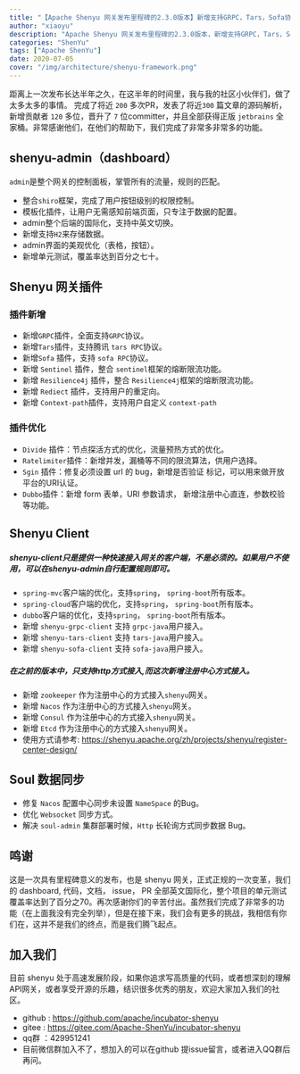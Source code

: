 ```yaml
---
title: "【Apache Shenyu 网关发布里程碑的2.3.0版本】新增支持GRPC，Tars，Sofa协议" 
author: "xiaoyu"
description: "Apache Shenyu 网关发布里程碑的2.3.0版本，新增支持GRPC，Tars，Sofa协议" 
categories: "ShenYu"
tags: ["Apache ShenYu"]
date: 2020-07-05
cover: "/img/architecture/shenyu-framework.png"
---  
```


距离上一次发布长达半年之久，在这半年的时间里，我与我的社区小伙伴们，做了太多太多的事情。
完成了将近 `200` 多次PR，发表了将近`300` 篇文章的源码解析，新增贡献者 `120` 多位，晋升了 `7` 位committer，并且全部获得正版 `jetbrains` 全家桶。非常感谢他们，在他们的帮助下，我们完成了非常多非常多的功能。

## shenyu-admin（dashboard）
`admin`是整个网关的控制面板，掌管所有的流量，规则的匹配。
- 整合`shiro`框架，完成了用户按钮级别的权限控制。
- 模板化插件，让用户无需感知前端页面，只专注于数据的配置。
- admin整个后端的国际化，支持中英文切换。
- 新增支持`H2`来存储数据。
- admin界面的美观优化（表格，按钮）。
- 新增单元测试，覆盖率达到百分之七十。

## Shenyu 网关插件
### 插件新增
- 新增`GRPC`插件，全面支持`GRPC`协议。
- 新增`Tars`插件，支持腾讯 `tars RPC`协议。
- 新增`Sofa` 插件，支持 `sofa RPC`协议。
- 新增 `Sentinel` 插件，整合 `sentinel`框架的熔断限流功能。
- 新增 `Resilience4j` 插件，整合 `Resilience4j`框架的熔断限流功能。
- 新增 `Rediect` 插件，支持用户的重定向。
- 新增 `Context-path`插件，支持用户自定义 `context-path`

### 插件优化
- `Divide` 插件：节点探活方式的优化，流量预热方式的优化。
- `Ratelimiter`插件：新增并发，漏桶等不同的限流算法，供用户选择。
- `Sgin` 插件：修复必须设置 url 的 bug，新增是否验证 标记，可以用来做开放平台的URI认证。
- `Dubbo`插件：新增 form 表单，URI 参数请求， 新增注册中心直连，参数校验等功能。
## Shenyu Client
##### shenyu-client只是提供一种快速接入网关的客户端，不是必须的。如果用户不使用，可以在shenyu-admin自行配置规则即可。
- `spring-mvc`客户端的优化，支持`spring`， `spring-boot`所有版本。
- `spring-cloud`客户端的优化，支持`spring`， `spring-boot`所有版本。
- `dubbo`客户端的优化，支持`spring`， `spring-boot`所有版本。
- 新增 `shenyu-grpc-client` 支持 `grpc-java`用户接入。
- 新增 `shenyu-tars-client` 支持 `tars-java`用户接入。
- 新增 `shenyu-sofa-client` 支持 `sofa-java`用户接入。

##### 在之前的版本中，只支持http方式接入,而这次新增注册中心方式接入。
- 新增 `zookeeper` 作为注册中心的方式接入`shenyu`网关。
- 新增 `Nacos` 作为注册中心的方式接入`shenyu`网关。
- 新增 `Consul` 作为注册中心的方式接入`shenyu`网关。
- 新增 `Etcd` 作为注册中心的方式接入`shenyu`网关。
- 使用方式请参考: https://shenyu.apache.org/zh/projects/shenyu/register-center-design/
## Soul 数据同步
- 修复 `Nacos` 配置中心同步未设置 `NameSpace` 的Bug。
- 优化 `Websocket` 同步方式。
- 解决 `soul-admin` 集群部署时候，`Http` 长轮询方式同步数据 Bug。
## 鸣谢
这是一次具有里程碑意义的发布，也是 shenyu 网关，正式正规的一次变革，我们的 dashboard, 代码，文档， issue， PR 全部英文国际化，整个项目的单元测试覆盖率达到了百分之70。再次感谢你们的辛苦付出。虽然我们完成了非常多的功能（在上面我没有完全列举），但是在接下来，我们会有更多的挑战，我相信有你们在，这并不是我们的终点，而是我们腾飞起点。

## 加入我们
目前 shenyu 处于高速发展阶段，如果你追求写高质量的代码，或者想深刻的理解API网关，或者享受开源的乐趣，结识很多优秀的朋友，欢迎大家加入我们的社区。
- github : https://github.com/apache/incubator-shenyu
- gitee :  https://gitee.com/Apache-ShenYu/incubator-shenyu
- qq群 ：429951241
- 目前微信群加入不了，想加入的可以在github 提issue留言，或者进入QQ群后再问。
